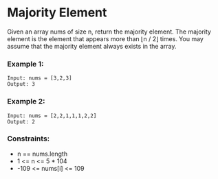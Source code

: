 # Majority Element
Given an array nums of size n, return the majority element.
The majority element is the element that appears more than ⌊n / 2⌋ times. You may assume that the majority element always exists in the array.

### Example 1:
    Input: nums = [3,2,3]
    Output: 3

### Example 2:
    Input: nums = [2,2,1,1,1,2,2]
    Output: 2
 
### Constraints:
- n == nums.length
- 1 <= n <= 5 * 104
- -109 <= nums[i] <= 109